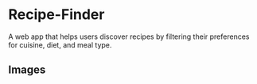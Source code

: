 # Recipe-Finder
A web app that helps users discover recipes by filtering their preferences for cuisine, diet, and meal type.

<h2>Images</h2>
